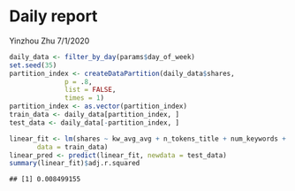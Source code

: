 Daily report
================
Yinzhou Zhu
7/1/2020

``` r
daily_data <- filter_by_day(params$day_of_week)
set.seed(35)
partition_index <- createDataPartition(daily_data$shares,
              p = .8,
              list = FALSE,
              times = 1)
partition_index <- as.vector(partition_index)
train_data <- daily_data[partition_index, ]
test_data <- daily_data[-partition_index, ]
```

``` r
linear_fit <- lm(shares ~ kw_avg_avg + n_tokens_title + num_keywords + self_reference_avg_sharess,
       data = train_data)
linear_pred <- predict(linear_fit, newdata = test_data)
summary(linear_fit)$adj.r.squared
```

    ## [1] 0.008499155
